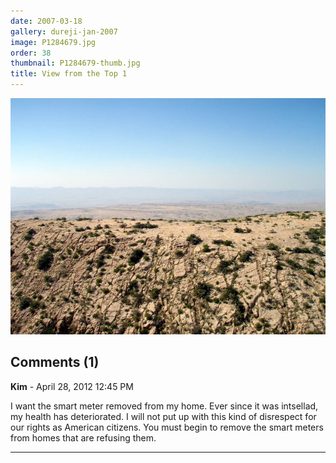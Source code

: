 ```yaml
---
date: 2007-03-18
gallery: dureji-jan-2007
image: P1284679.jpg
order: 38
thumbnail: P1284679-thumb.jpg
title: View from the Top 1
---
```


![View from the Top 1](./P1284679.jpg)

<div id="comments">

## Comments (1)

**Kim** - April 28, 2012 12:45 PM

I want the smart meter removed from my home. Ever since it was intsellad, my health has deteriorated. I will not put up with this kind of disrespect for our rights as American citizens. You must begin to remove the smart meters from homes that are refusing them.

---

</div>